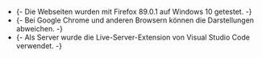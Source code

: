 - {- Die Webseiten wurden mit Firefox 89.0.1 auf Windows 10 getestet. -}
- {- Bei Google Chrome und anderen Browsern können die Darstellungen abweichen. -}
- {- Als Server wurde die Live-Server-Extension von Visual Studio Code verwendet. -}
